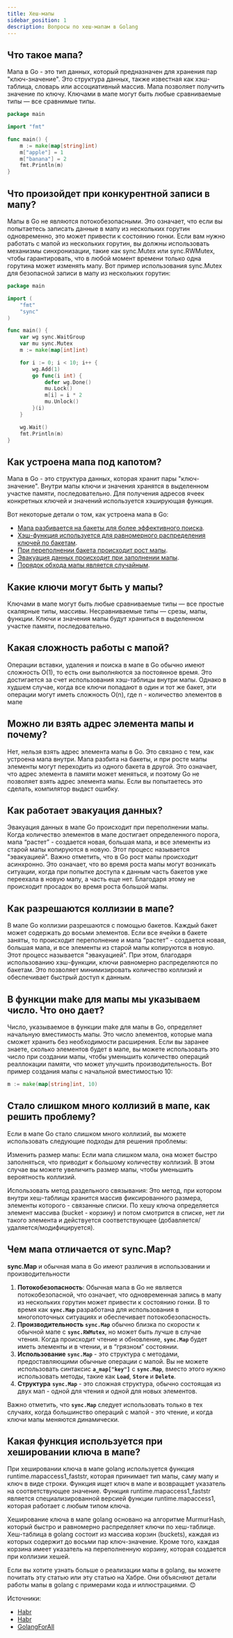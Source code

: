 ```yaml
---
title: Хеш-мапы
sidebar_position: 1
description: Вопросы по хеш-мапам в Golang
---
```


## Что такое мапа?

Мапа в Go - это тип данных, который предназначен для хранения пар "ключ-значение". Это структура данных, также известная как хэш-таблица, словарь или ассоциативный массив. Мапа позволяет получить значение по ключу. Ключами в мапе могут быть любые сравниваемые типы — все сравнимые типы.

```go title="main.go"
package main

import "fmt"

func main() {
    m := make(map[string]int)
    m["apple"] = 1
    m["banana"] = 2
    fmt.Println(m)
}
```

## Что произойдет при конкурентной записи в мапу?

Мапы в Go не являются потокобезопасными. Это означает, что если вы попытаетесь записать данные в мапу из нескольких горутин одновременно, это может привести к состоянию гонки. Если вам нужно работать с мапой из нескольких горутин, вы должны использовать механизмы синхронизации, такие как sync.Mutex или sync.RWMutex, чтобы гарантировать, что в любой момент времени только одна горутина может изменять мапу. Вот пример использования sync.Mutex для безопасной записи в мапу из нескольких горутин:

```go title="main.go"
package main

import (
    "fmt"
    "sync"
)

func main() {
    var wg sync.WaitGroup
    var mu sync.Mutex
    m := make(map[int]int)

    for i := 0; i < 10; i++ {
        wg.Add(1)
        go func(i int) {
            defer wg.Done()
            mu.Lock()
            m[i] = i * 2
            mu.Unlock()
        }(i)
    }

    wg.Wait()
    fmt.Println(m)
}
```

## Как устроена мапа под капотом?

Мапа в Go - это структура данных, которая хранит пары "ключ-значение". Внутри мапы ключи и значения хранятся в выделенном участке памяти, последовательно. Для получения адресов ячеек конкретных ключей и значений используется хэширующая функция. 

Вот некоторые детали о том, как устроена мапа в Go:

- [Мапа разбивается на бакеты для более эффективного поиска](https://www.youtube.com/watch?v=P_SXTUiA-9Y).
- [Хэш-функция используется для равномерного распределения ключей по бакетам](https://www.youtube.com/watch?v=P_SXTUiA-9Y).
- [При переполнении бакета происходит рост мапы](https://www.youtube.com/watch?v=P_SXTUiA-9Y).
- [Эвакуация данных происходит при заполнении мапы](https://www.youtube.com/watch?v=P_SXTUiA-9Y).
- [Порядок обхода мапы является случайным](https://www.youtube.com/watch?v=P_SXTUiA-9Y).

## Какие ключи могут быть у мапы?

Ключами в мапе могут быть любые сравниваемые типы — все простые скалярные типы, массивы. Несравниваемые типы — срезы, мапы, функции. Ключи и значения мапы будут храниться в выделенном участке памяти, последовательно.

## Какая сложность работы с мапой?

Операции вставки, удаления и поиска в мапе в Go обычно имеют сложность O(1), то есть они выполняются за постоянное время. Это достигается за счет использования хэш-таблицы внутри мапы. Однако в худшем случае, когда все ключи попадают в один и тот же бакет, эти операции могут иметь сложность O(n), где n - количество элементов в мапе

## Можно ли взять адрес элемента мапы и почему?

Нет, нельзя взять адрес элемента мапы в Go. Это связано с тем, как устроена мапа внутри. Мапа разбита на бакеты, и при росте мапы элементы могут переходить из одного бакета в другой. Это означает, что адрес элемента в памяти может меняться, и поэтому Go не позволяет взять адрес элемента мапы. Если вы попытаетесь это сделать, компилятор выдаст ошибку.

## Как работает эвакуация данных?

Эвакуация данных в мапе Go происходит при переполнении мапы. Когда количество элементов в мапе достигает определенного порога, мапа “растет” - создается новая, большая мапа, и все элементы из старой мапы копируются в новую. Этот процесс называется "эвакуацией". Важно отметить, что в Go рост мапы происходит асинхронно. Это означает, что во время роста мапы могут возникать ситуации, когда при попытке доступа к данным часть бакетов уже переехала в новую мапу, а часть еще нет. Благодаря этому не происходит просадок во время роста большой мапы.

## Как разрешаются коллизии в мапе?

В мапе Go коллизии разрешаются с помощью бакетов. Каждый бакет может содержать до восьми элементов. Если все ячейки в бакете заняты, то происходит переполнение и мапа “растет” - создается новая, большая мапа, и все элементы из старой мапы копируются в новую. Этот процесс называется "эвакуацией". При этом, благодаря использованию хэш-функции, ключи равномерно распределяются по бакетам. Это позволяет минимизировать количество коллизий и обеспечивает быстрый доступ к данным.

## В функции make для мапы мы указываем число. Что оно дает?

Число, указываемое в функции make для мапы в Go, определяет начальную вместимость мапы. Это число элементов, которые мапа сможет хранить без необходимости расширения. Если вы заранее знаете, сколько элементов будет в мапе, вы можете использовать это число при создании мапы, чтобы уменьшить количество операций реаллокации памяти, что может улучшить производительность. Вот пример создания мапы с начальной вместимостью 10:

```go title="main.go"
m := make(map[string]int, 10)
```

## Стало слишком много коллизий в мапе, как решить проблему?

Если в мапе Go стало слишком много коллизий, вы можете использовать следующие подходы для решения проблемы:

Изменить размер мапы: Если мапа слишком мала, она может быстро заполняться, что приводит к большому количеству коллизий. В этом случае вы можете увеличить размер мапы, чтобы уменьшить вероятность коллизий.

Использовать метод раздельного связывания: Это метод, при котором внутри хеш-таблицы хранится массив фиксированного размера, элементы которого - связанные списки. По хешу ключа определяется элемент массива (bucket - корзину) и потом смотрится в списке, нет ли такого элемента и действуется соответствующее (добавляется/удаляется/модифицируется).

## Чем мапа отличается от sync.Map?

**sync.Map** и обычная мапа в Go имеют различия в использовании и производительности

1. **Потокобезопасность**: Обычная мапа в Go не является потокобезопасной, что означает, что одновременная запись в мапу из нескольких горутин может привести к состоянию гонки. В то время как **`sync.Map`** разработана для использования в многопоточных ситуациях и обеспечивает потокобезопасность.
2. **Производительность** **`sync.Map`** обычно близка по скорости к обычной мапе с **`sync.RWMutex`**, но может быть лучше в случае чтения. Когда происходит чтение и обновление, **`sync.Map`** будет иметь элементы и в чтении, и в “грязном” состоянии.
3. **Использование** **`sync.Map`** - это структура с методами, предоставляющими обычные операции с мапой. Вы не можете использовать синтаксис **`a_map["key"]`** с **`sync.Map`**, вместо этого нужно использовать методы, такие как **`Load`**, **`Store`** и **`Delete`**.
4. **Структура** **`sync.Map`** - это сложная структура, обычно состоящая из двух мап - одной для чтения и одной для новых элементов.

Важно отметить, что **`sync.Map`** следует использовать только в тех случаях, когда большинство операций с мапой - это чтение, и когда ключи мапы меняются динамически.

## Какая функция используется при хешировании ключа в мапе?

При хешировании ключа в мапе golang используется функция runtime.mapaccess1_faststr, которая принимает тип мапы, саму мапу и ключ в виде строки. Функция ищет ключ в мапе и возвращает указатель на соответствующее значение. Функция runtime.mapaccess1_faststr является специализированной версией функции runtime.mapaccess1, которая работает с любым типом ключа.

Хеширование ключа в мапе golang основано на алгоритме MurmurHash, который быстро и равномерно распределяет ключи по хеш-таблице. Хеш-таблица в golang состоит из массива корзин (buckets), каждая из которых содержит до восьми пар ключ-значение. Кроме того, каждая корзина имеет указатель на переполненную корзину, которая создается при коллизии хешей.

Если вы хотите узнать больше о реализации мапы в golang, вы можете почитать эту статью или эту статью на Хабре. Они объясняют детали работы мапы в golang с примерами кода и иллюстрациями. 😊

Источники:
- [Habr](https://habr.com/ru/articles/457728/)
- [Habr](https://habr.com/ru/articles/704796/)
- [GolangForAll](https://golangforall.com/ru/post/map-principles-golang.html)

